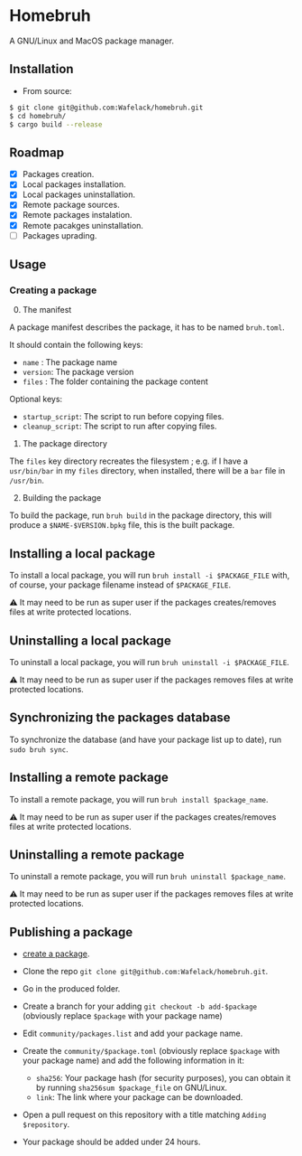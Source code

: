 # Homebruh

A GNU/Linux and MacOS package manager.

## Installation

- From source:

```bash
$ git clone git@github.com:Wafelack/homebruh.git
$ cd homebruh/
$ cargo build --release
```

## Roadmap

- [x] Packages creation.
- [x] Local packages installation.
- [x] Local packages uninstallation.
- [x] Remote package sources.
- [x] Remote packages instalation.
- [x] Remote pacakges uninstallation.
- [ ] Packages uprading.

## Usage

### Creating a package

0. The manifest

A package manifest describes the package, it has to be named `bruh.toml`.

It should contain the following keys:

- `name`   : The package name
- `version`: The package version
- `files`  : The folder containing the package content

Optional keys:

- `startup_script`: The script to run before copying files.
- `cleanup_script`: The script to run after copying files.

1. The package directory

The `files` key directory recreates the filesystem ; e.g. if I have a `usr/bin/bar` in my `files` directory, when installed, there will be a `bar` file in `/usr/bin`.

2. Building the package

To build the package, run `bruh build` in the package directory, this will produce a `$NAME-$VERSION.bpkg` file, this is the built package.

## Installing a local package

To install a local package, you will run `bruh install -i $PACKAGE_FILE` with, of course, your package filename instead of `$PACKAGE_FILE`.

:warning: It may need to be run as super user if the packages creates/removes files at write protected locations.

## Uninstalling a local package

To uninstall a local package, you will run `bruh uninstall -i $PACKAGE_FILE`.

:warning: It may need to be run as super user if the packages removes files at write protected locations.

## Synchronizing the packages database

To synchronize the database (and have your package list up to date), run `sudo bruh sync`.

## Installing a remote package

To install a remote package, you will run `bruh install $package_name`.

:warning: It may need to be run as super user if the packages creates/removes files at write protected locations.

## Uninstalling a remote package

To uninstall a remote package, you will run `bruh uninstall $package_name`.

:warning: It may need to be run as super user if the packages removes files at write protected locations.

## Publishing a package

- [create a package](#creating-a-package).
- Clone the repo `git clone git@github.com:Wafelack/homebruh.git`.
- Go in the produced folder.
- Create a branch for your adding `git checkout -b add-$package` (obviously replace `$package` with your package name)
- Edit `community/packages.list` and add your package name.
- Create the `community/$package.toml` (obviously replace `$package` with your package name) and add the following information in it:
    - `sha256`: Your package hash (for security purposes), you can obtain it by running `sha256sum $package_file` on GNU/Linux.
    - `link`: The link where your package can be downloaded.

- Open a pull request on this repository with a title matching `Adding $repository`.
- Your package should be added under 24 hours.
